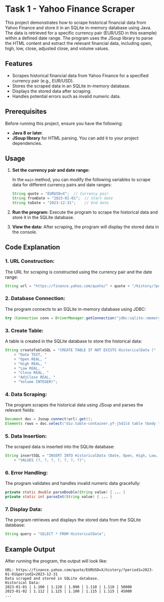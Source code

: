 # Task 1  -   Yahoo Finance Scraper

This project demonstrates how to scrape historical financial data from Yahoo Finance and store it in an SQLite in-memory database using Java. The data is retrieved for a specific currency pair (EUR/USD in this example) within a defined date range. The program uses the JSoup library to parse the HTML content and extract the relevant financial data, including open, high, low, close, adjusted close, and volume values.

## Features
- Scrapes historical financial data from Yahoo Finance for a specified currency pair (e.g., EUR/USD).
- Stores the scraped data in an SQLite in-memory database.
- Displays the stored data after scraping.
- Handles potential errors such as invalid numeric data.

## Prerequisites

Before running this project, ensure you have the following:
- **Java 8 or later**.
- **JSoup library** for HTML parsing. You can add it to your project dependencies.



## Usage

1. **Set the currency pair and date range:**

   In the `main` method, you can modify the following variables to scrape data for different currency pairs and date ranges:
   ```java
   String quote = "EURUSD=X";  // Currency pair
   String fromDate = "2023-01-01";  // Start date
   String toDate = "2023-12-31";    // End date
   ```

2. **Run the program:**
   Execute the program to scrape the historical data and store it in the SQLite database.

3. **View the data:**
   After scraping, the program will display the stored data in the console.

## Code Explanation

### 1. **URL Construction:**
   The URL for scraping is constructed using the currency pair and the date range:
   ```java
   String url = "https://finance.yahoo.com/quote/" + quote + "/history/?period1=" + fromDate + "&period2=" + toDate;
   ```

### 2. **Database Connection:**
   The program connects to an SQLite in-memory database using JDBC:
   ```java
   try (Connection conn = DriverManager.getConnection("jdbc:sqlite::memory:")) {
   ```

### 3. **Create Table:**
   A table is created in the SQLite database to store the historical data:
   ```java
   String createTableSQL = "CREATE TABLE IF NOT EXISTS HistoricalData (" 
       + "Date TEXT, "
       + "Open REAL, "
       + "High REAL, "
       + "Low REAL, "
       + "Close REAL, "
       + "AdjClose REAL, "
       + "Volume INTEGER)";
   ```

### 4. **Data Scraping:**
   The program scrapes the historical data using JSoup and parses the relevant fields:
   ```java
   Document doc = Jsoup.connect(url).get();
   Elements rows = doc.select("div.table-container.yf-j5d1ld table tbody tr");
   ```

### 5. **Data Insertion:**
   The scraped data is inserted into the SQLite database:
   ```java
   String insertSQL = "INSERT INTO HistoricalData (Date, Open, High, Low, Close, AdjClose, Volume) "
       + "VALUES (?, ?, ?, ?, ?, ?, ?)";
   ```

### 6. **Error Handling:**
   The program validates and handles invalid numeric data gracefully:
   ```java
   private static double parseDouble(String value) { ... }
   private static int parseInt(String value) { ... }
   ```

### 7. **Display Data:**
   The program retrieves and displays the stored data from the SQLite database:
   ```java
   String query = "SELECT * FROM HistoricalData";
   ```

## Example Output

After running the program, the output will look like:
```
URL: https://finance.yahoo.com/quote/EURUSD=X/history/?period1=2023-01-01&period2=2023-12-31
Data scraped and stored in SQLite database.
Historical Data:
2023-01-01 | 1.100 | 1.120 | 1.090 | 1.110 | 1.110 | 50000
2023-01-02 | 1.112 | 1.125 | 1.100 | 1.115 | 1.115 | 45000
...
```
